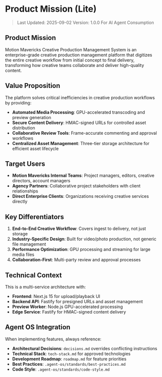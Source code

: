 # Product Mission (Lite)

> Last Updated: 2025-09-02
> Version: 1.0.0
> For AI Agent Consumption

## Product Mission

Motion Mavericks Creative Production Management System is an enterprise-grade creative production management platform that digitizes the entire creative workflow from initial concept to final delivery, transforming how creative teams collaborate and deliver high-quality content.

## Value Proposition

The platform solves critical inefficiencies in creative production workflows by providing:
- **Automated Media Processing**: GPU-accelerated transcoding and preview generation
- **Secure Content Delivery**: HMAC-signed URLs for controlled asset distribution
- **Collaborative Review Tools**: Frame-accurate commenting and approval workflows
- **Centralized Asset Management**: Three-tier storage architecture for efficient asset lifecycle

## Target Users

- **Motion Mavericks Internal Teams**: Project managers, editors, creative directors, account managers
- **Agency Partners**: Collaborative project stakeholders with client relationships
- **Direct Enterprise Clients**: Organizations receiving creative services directly

## Key Differentiators

1. **End-to-End Creative Workflow**: Covers ingest to delivery, not just storage
2. **Industry-Specific Design**: Built for video/photo production, not generic file management
3. **Performance Optimization**: GPU processing and streaming for large media files
4. **Collaboration-First**: Multi-party review and approval processes

## Technical Context

This is a multi-service architecture with:
- **Frontend**: Next.js 15 for upload/playback UI
- **Backend API**: Fastify for presigned URLs and asset management
- **Preview Worker**: Node.js GPU-accelerated processing
- **Edge Service**: Fastify for HMAC-signed content delivery

## Agent OS Integration

When implementing features, always reference:
- **Architectural Decisions**: `decisions.md` overrides conflicting instructions
- **Technical Stack**: `tech-stack.md` for approved technologies
- **Development Roadmap**: `roadmap.md` for feature priorities
- **Best Practices**: `.agent-os/standards/best-practices.md`
- **Code Style**: `.agent-os/standards/code-style.md`